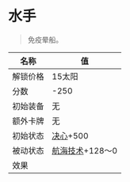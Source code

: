 # 水手  
> 免疫晕船。  
  
名称  |  值  
----  |  ----  
解锁价格  |  15太阳  
分数  |  -250  
初始装备  |  无  
额外卡牌  |  无  
初始状态  |  [决心](Determination.md)+500  
被动状态  |  [航海技术](SeaSicknessResistance.md)+128～0  
效果  |    


<script>document.title="水手 - 卡牌生存百科 Card Survival Wiki";</script>